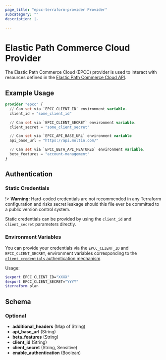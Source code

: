 ```yaml
---
page_title: "epcc-terraform-provider Provider"
subcategory: ""
description: |-
  
---
```


# Elastic Path Commerce Cloud Provider

The Elastic Path Commerce Cloud (EPCC) provider is used to interact with resources defined in the [Elastic Path Commerce Cloud API](https://documentation.elasticpath.com/commerce-cloud/docs/api/).


## Example Usage

```terraform
provider "epcc" {
  // Can set via `EPCC_CLIENT_ID` environment variable.
  client_id = "some_client_id"

  // Can set via `EPCC_CLIENT_SECRET` environment variable.
  client_secret = "some_client_secret"

  // Can set via `EPCC_API_BASE_URL` environment variable
  api_base_url = "https://api.moltin.com/"

  // Can set via `EPCC_BETA_API_FEATURES` environment variable.
  beta_features = "account-management"
}
```


## Authentication

### Static Credentials

!> **Warning:** Hard-coded credentials are not recommended in any Terraform
configuration and risks secret leakage should this file ever be committed to a
public version control system.

Static credentials can be provided by using the `client_id` and `client_secret` parameters directly.

### Environment Variables

You can provide your credentials via the `EPCC_CLIENT_ID` and `EPCC_CLIENT_SECRET`, environment variables corresponding to the
[`client_credentials` authentication mechanism](https://documentation.elasticpath.com/commerce-cloud/docs/api/basics/authentication/client-credential-token.html).


Usage:
```sh
$export EPCC_CLIENT_ID="XXXX"
$export EPCC_CLIENT_SECRET="YYYY"
$terraform plan
```

<!-- schema generated by tfplugindocs -->
## Schema

### Optional

- **additional_headers** (Map of String)
- **api_base_url** (String)
- **beta_features** (String)
- **client_id** (String)
- **client_secret** (String, Sensitive)
- **enable_authentication** (Boolean)